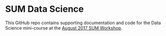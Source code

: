 # SUM Data Science
This GitHub repo contains supporting documentation and code for the Data Science mini-course at the [August 2017 SUM Workshop](https://sum.gatech.edu/).
